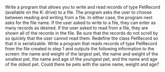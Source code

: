 Write a program that allows you to write and read records of type PetRecord (available on the K: drive) to a file. The program asks the user to choose between reading and writing from a file. In either case, the program next asks for the file name. If the user asked to write to a file, they can enter as many records as desired. If the user asked to read from a file, they are shown all of the records in the file. Be sure that the records do not scroll by so quickly that the user cannot read them. Redefine the class PetRecord so that it is serializable.
Write a program that reads records of type PetRecord from the file created in step 1 and outputs the following information to the screen: the name and weight of the largest pet, the name and weight of the smallest pet, the name and age of the youngest pet, and the name and age of the oldest pet. Could there be pets with the same name, weight and age?
